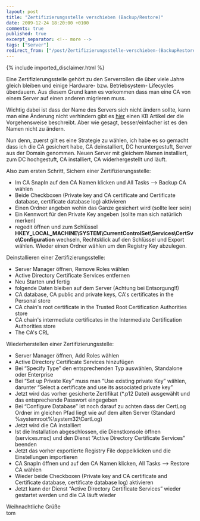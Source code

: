 ```yaml
---
layout: post
title: "Zertifizierungsstelle verschieben (Backup/Restore)"
date: 2009-12-24 18:20:00 +0100
comments: true
published: true
excerpt_separator: <!-- more -->
tags: ["Server"]
redirect_from: ["/post/Zertifizierungsstelle-verschieben-(BackupRestore)", "/post/zertifizierungsstelle-verschieben-(backuprestore)"]
---
```

<!-- more -->
{% include imported_disclaimer.html %}
<p>Eine Zertifizierungsstelle geh&ouml;rt zu den Serverrollen die &uuml;ber viele Jahre gleich bleiben und einige Hardware- bzw. Betriebsystem- Lifecycles &uuml;berdauern. Aus diesem Grund kann es vorkommen dass man eine CA von einem Server auf einen anderen migrieren muss.</p>
<p>Wichtig dabei ist dass der Name des Servers sich nicht &auml;ndern sollte, kann man eine &Auml;nderung nicht verhindern gibt es <a href="http://support.microsoft.com/kb/298138" target="_blank">hier</a> einen KB Artikel der die Vorgehensweise beschreibt. Aber wie gesagt, besser/einfacher ist es den Namen nicht zu &auml;ndern.</p>
<p>Nun denn, zuerst gilt es eine Strategie zu w&auml;hlen, ich habe es so gemacht dass ich die CA gesichert habe, CA deinstalliert, DC heruntergestuft, Server aus der Domain genommen. Neuen Server mit gleichem Namen installiert, zum DC hochgestuft, CA installiert, CA widerhergestellt und l&auml;uft.</p>
<p>Also zum ersten Schritt, Sichern einer Zertifizierungsstelle:</p>
<ul>
<li>Im CA SnapIn auf den CA Namen klicken und All Tasks &ndash;&gt; Backup CA w&auml;hlen</li>
<li>Beide Checkboxen (Private key and CA certificate and Certificate database, certificate database log) aktivieren</li>
<li>Einen Ordner angeben wohin das Ganze gesichert wird (sollte leer sein)</li>
<li>Ein Kennwort f&uuml;r den Private Key angeben (sollte man sich nat&uuml;rlich merken)</li>
<li>regedit &ouml;ffnen und zum Schl&uuml;ssel <strong>HKEY_LOCAL_MACHINE\SYSTEM\CurrentControlSet\Services\CertSvc\Configuration</strong> wechseln, Rechtsklick auf den Schl&uuml;ssel und Export w&auml;hlen. Wieder einen Ordner w&auml;hlen um den Registry Key abzulegen.</li>
</ul>
<p style="margin-right: 0px" dir="ltr">Deinstallieren einer Zertifizierungsstelle:</p>
<ul dir="ltr">
<li>
<div style="margin-right: 0px">Server Manager &ouml;ffnen, Remove Roles w&auml;hlen</div>
</li>
<li>
<div style="margin-right: 0px">Active Directory Certificate Services entfernen</div>
</li>
<li>
<div style="margin-right: 0px">Neu Starten und fertig</div>
</li>
<li>
<div style="margin-right: 0px">folgende Daten bleiben auf dem Server (Achtung bei Entsorgung!!)</div>
</li>
<li>CA database, CA public and private keys, CA's certificates in the Personal store</li>
<li>CA chain's root certificate in the Trusted Root Certification Authorities store</li>
<li>CA chain's intermediate certificates in the Intermediate Certification Authorities store</li>
<li>The CA's CRL</li>
</ul>
<p dir="ltr">Wiederherstellen einer Zertifizierungsstelle:</p>
<ul>
<li>
<div>Server Manager &ouml;ffnen, Add Roles w&auml;hlen</div>
</li>
<li>
<div>Active Directory Certificate Services hinzuf&uuml;gen</div>
</li>
<li>
<div>Bei &ldquo;Specify Type&rdquo; den entsprechenden Typ ausw&auml;hlen, Standalone oder Enterprise</div>
</li>
<li>
<div>Bei &ldquo;Set up Private Key&rdquo; muss man &ldquo;Use existing private Key&rdquo; w&auml;hlen, darunter &ldquo;Select a certificate and use its associated private key&rdquo;</div>
</li>
<li>
<div>Jetzt wird das vorher gesicherte Zertifikat (*.p12 Datei) ausgew&auml;hlt und das entsprechende Passwort eingegeben</div>
</li>
<li>
<div>Bei &ldquo;Configure Database&rdquo; ist noch darauf zu achten dass der CertLog Ordner im gleichen Pfad liegt wie auf dem alten Server (Standard %systemroot%\system32\CertLog)</div>
</li>
<li>
<div>Jetzt wird die CA installiert <br /></div>
</li>
<li>Ist die Installation abgeschlossen, die Dienstkonsole &ouml;ffnen (services.msc) und den Dienst &ldquo;Active Directory Certificate Services&rdquo; beenden</li>
<li>Jetzt das vorher exportierte Registry File doppelklicken und die Einstellungen importieren</li>
<li>CA SnapIn &ouml;ffnen und auf den CA Namen klicken, All Tasks &ndash;&gt; Restore CA w&auml;hlen</li>
<li>Wieder beide Checkboxen (Private key and CA certificate and Certificate database, certificate database log) aktivieren</li>
<li>Jetzt kann der Dienst &ldquo;Active Directory Certificate Services&rdquo; wieder gestartet werden und die CA l&auml;uft wieder</li>
</ul>
<p dir="ltr">Weihnachtliche Gr&uuml;&szlig;e <br />tom</p>
<p style="margin-right: 0px">&nbsp;</p>
